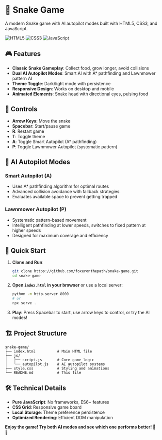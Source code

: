 # 🐍 Snake Game

A modern Snake game with AI autopilot modes built with HTML5, CSS3, and JavaScript.

![HTML5](https://img.shields.io/badge/HTML5-E34F26?logo=html5&logoColor=white) ![CSS3](https://img.shields.io/badge/CSS3-1572B6?logo=css3&logoColor=white) ![JavaScript](https://img.shields.io/badge/JavaScript-F7DF1E?logo=javascript&logoColor=black)

## 🎮 Features

- **Classic Snake Gameplay**: Collect food, grow longer, avoid collisions
- **Dual AI Autopilot Modes**: Smart AI with A* pathfinding and Lawnmower pattern AI
- **Theme Toggle**: Dark/light mode with persistence
- **Responsive Design**: Works on desktop and mobile
- **Animated Elements**: Snake head with directional eyes, pulsing food

## 🎯 Controls

- **Arrow Keys**: Move the snake
- **Spacebar**: Start/pause game
- **R**: Restart game
- **T**: Toggle theme
- **A**: Toggle Smart Autopilot (A* pathfinding)
- **P**: Toggle Lawnmower Autopilot (systematic pattern)

## 🤖 AI Autopilot Modes

### Smart Autopilot (A)
- Uses A* pathfinding algorithm for optimal routes
- Advanced collision avoidance with fallback strategies
- Evaluates available space to prevent getting trapped

### Lawnmower Autopilot (P)
- Systematic pattern-based movement
- Intelligent pathfinding at lower speeds, switches to fixed pattern at higher speeds
- Designed for maximum coverage and efficiency

## 🚀 Quick Start

1. **Clone and Run**:
   ```bash
   git clone https://github.com/foxeronthepath/snake-game.git
   cd snake-game
   ```

2. **Open `index.html` in your browser** or use a local server:
   ```bash
   python -m http.server 8000
   # or
   npx serve .
   ```

3. **Play**: Press Spacebar to start, use arrow keys to control, or try the AI modes!

## 🏗️ Project Structure

```
snake-game/
├── index.html          # Main HTML file
├── js/
│   ├── script.js       # Core game logic
│   └── autopilot.js    # AI autopilot systems
├── style.css           # Styling and animations
└── README.md           # This file
```

## 🛠️ Technical Details

- **Pure JavaScript**: No frameworks, ES6+ features
- **CSS Grid**: Responsive game board
- **Local Storage**: Theme preference persistence
- **Optimized Rendering**: Efficient DOM manipulation

**Enjoy the game! Try both AI modes and see which one performs better! 🐍🤖**
